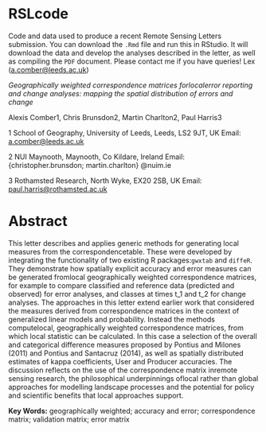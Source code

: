 # RSLcode
Code and data used to produce a recent Remote Sensing Letters submission. You can download the `.Rmd` file and run this in RStudio. It will download the data and develop the analyses described in the letter, as well as compiling the `PDF` document. Please contact me if you have queries! Lex (a.comber@leeds.ac.uk)

*Geographically weighted correspondence matrices forlocalerror reporting and change analyses:  mapping the spatial distribution of errors and change*

Alexis Comber1, Chris Brunsdon2, Martin Charlton2, Paul Harris3

1 School of Geography, University of Leeds, Leeds, LS2 9JT, UK Email: a.comber@leeds.ac.uk

2 NUI Maynooth, Maynooth, Co Kildare, Ireland Email: {christopher.brunsdon; martin.charlton} @nuim.ie

3 Rothamsted Research, North Wyke, EX20 2SB, UK Email: paul.harris@rothamsted.ac.uk

# Abstract
This letter describes and applies generic methods for generating local measures from the correspondencetable. These were developed by integrating the functionality of two existing R packages:`gwxtab` and `diffeR`. They demonstrate how spatially explicit accuracy and error measures can be generated fromlocal geographically weighted correspondence matrices, for example to compare classified and reference data (predicted and observed) for error analyses, and classes at times t_1 and t_2 for change analyses. The approaches in this letter extend earlier work that considered the measures derived from correspondence matrices in the context of generalized linear models and probability. Instead the methods computelocal, geographically weighted correspondence matrices, from which local statistic can be calculated. In this case a selection of the overall and categorical difference measures proposed by Pontius and Milones (2011) and Pontius and Santacruz (2014), as well as spatially distributed estimates of kappa coefficients, User and Producer accuracies. The discussion reflects on the use of the correspondence matrix inremote sensing research, the philosophical underpinnings oflocal rather than global approaches for modelling landscape processes and the potential for policy and scientific benefits that local approaches support.

**Key Words:** geographically weighted; accuracy and error; correspondence matrix; validation matrix; error matrix
